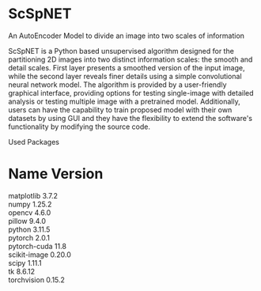 # ScSpNET
An AutoEncoder Model to divide an image into two scales of information

ScSpNET is a Python based unsupervised algorithm designed for the partitioning 2D images into two distinct information scales: the smooth and detail scales. First layer presents a smoothed version of the input image, while the second layer reveals finer details using a simple convolutional neural network model. The algorithm is provided by a user-friendly graphical interface, providing options for testing single-image with detailed analysis or testing multiple image with a pretrained model. Additionally, users can have the capability to train proposed model with their own datasets by using GUI and they have the flexibility to extend the software's functionality by modifying the source code.

Used Packages

# Name                    Version                   
matplotlib                3.7.2          
numpy                     1.25.2          
opencv                    4.6.0          
pillow                    9.4.0          
python                    3.11.5              
pytorch                   2.0.1          
pytorch-cuda              11.8              
scikit-image              0.20.0        
scipy                     1.11.1          
tk                        8.6.12               
torchvision               0.15.2               
